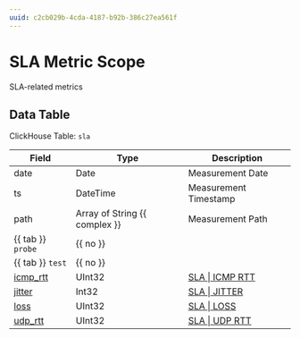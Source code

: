 ```yaml
---
uuid: c2cb029b-4cda-4187-b92b-386c27ea561f
---
```

# SLA Metric Scope

SLA-related metrics

## Data Table

ClickHouse Table: `sla`

| Field                                                 | Type                          | Description                                                  |
| ----------------------------------------------------- | ----------------------------- | ------------------------------------------------------------ |
| date                                                  | Date                          | Measurement Date                                             |
| ts                                                    | DateTime                      | Measurement Timestamp                                        |
| path                                                  | Array of String {{ complex }} | Measurement Path                                             |
| {{ tab }} `probe`                                     | {{ no }}                      |
| {{ tab }} `test`                                      | {{ no }}                      |
| [icmp_rtt](../metric-types-reference/sla/icmp-rtt.md) | UInt32                        | [SLA \| ICMP RTT](../metric-types-reference/sla/icmp-rtt.md) |
| [jitter](../metric-types-reference/sla/jitter.md)     | Int32                         | [SLA \| JITTER](../metric-types-reference/sla/jitter.md)     |
| [loss](../metric-types-reference/sla/loss.md)         | UInt32                        | [SLA \| LOSS](../metric-types-reference/sla/loss.md)         |
| [udp_rtt](../metric-types-reference/sla/udp-rtt.md)   | UInt32                        | [SLA \| UDP RTT](../metric-types-reference/sla/udp-rtt.md)   |
